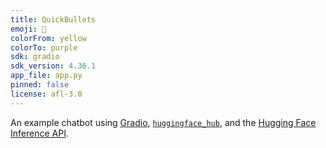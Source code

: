 ```yaml
---
title: QuickBullets
emoji: 💬
colorFrom: yellow
colorTo: purple
sdk: gradio
sdk_version: 4.36.1
app_file: app.py
pinned: false
license: afl-3.0
---
```


An example chatbot using [Gradio](https://gradio.app), [`huggingface_hub`](https://huggingface.co/docs/huggingface_hub/v0.22.2/en/index), and the [Hugging Face Inference API](https://huggingface.co/docs/api-inference/index).